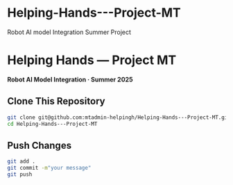 # Helping-Hands---Project-MT
Robot AI model Integration Summer Project

# Helping Hands — Project MT  
**Robot AI Model Integration · Summer 2025**

## Clone This Repository
```bash
git clone git@github.com:mtadmin-helpingh/Helping-Hands---Project-MT.git
cd Helping-Hands---Project-MT
```
## Push Changes
```bash
git add .
git commit -m"your message"
git push
```

